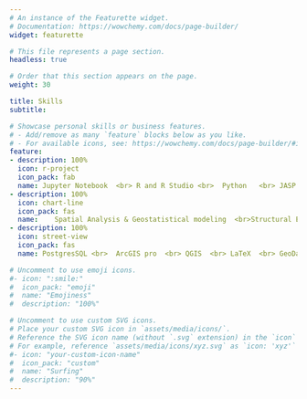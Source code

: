 ```yaml
---
# An instance of the Featurette widget.
# Documentation: https://wowchemy.com/docs/page-builder/
widget: featurette

# This file represents a page section.
headless: true

# Order that this section appears on the page.
weight: 30

title: Skills
subtitle:

# Showcase personal skills or business features.
# - Add/remove as many `feature` blocks below as you like.
# - For available icons, see: https://wowchemy.com/docs/page-builder/#icons
feature:
- description: 100%
  icon: r-project
  icon_pack: fab
  name: Jupyter Notebook  <br> R and R Studio <br>  Python   <br> JASP <br> STATA  <br> SAS  <br> SQL
- description: 100%
  icon: chart-line
  icon_pack: fas
  name:    Spatial Analysis & Geostatistical modeling  <br>Structural Equation Modeling <br> Growth Mixture Modeling  <br> Latent Class Analysis  <br> Multilevel Modeling  <br> Network Analysis   <br> 
- description: 100%
  icon: street-view
  icon_pack: fas
  name: PostgresSQL <br>  ArcGIS pro  <br> QGIS  <br> LaTeX  <br> GeoDa  

# Uncomment to use emoji icons.
#- icon: ":smile:"
#  icon_pack: "emoji"
#  name: "Emojiness"
#  description: "100%"  

# Uncomment to use custom SVG icons.
# Place your custom SVG icon in `assets/media/icons/`.
# Reference the SVG icon name (without `.svg` extension) in the `icon` field.
# For example, reference `assets/media/icons/xyz.svg` as `icon: 'xyz'`
#- icon: "your-custom-icon-name"
#  icon_pack: "custom"
#  name: "Surfing"
#  description: "90%"
---
```


